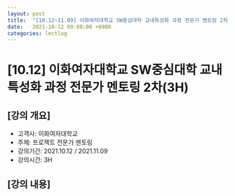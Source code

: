 ```yaml
---
layout: post
title:  "[10.12~11.09] 이화여자대학교 SW중심대학 교내특성화 과정 전문가 멘토링 2차(3H)"
date:   2021-10-12 09:00:00 +0900
categories: lectlog
---
```


# [10.12] 이화여자대학교 SW중심대학 교내특성화 과정 전문가 멘토링 2차(3H)

## [강의 개요]

* 고객사: 이화여자대학교
* 주제: 프로젝트 전문가 멘토링
* 강의기간: 2021.10.12 / 2021.11.09
* 강의시간: 3H

## [강의 내용]
